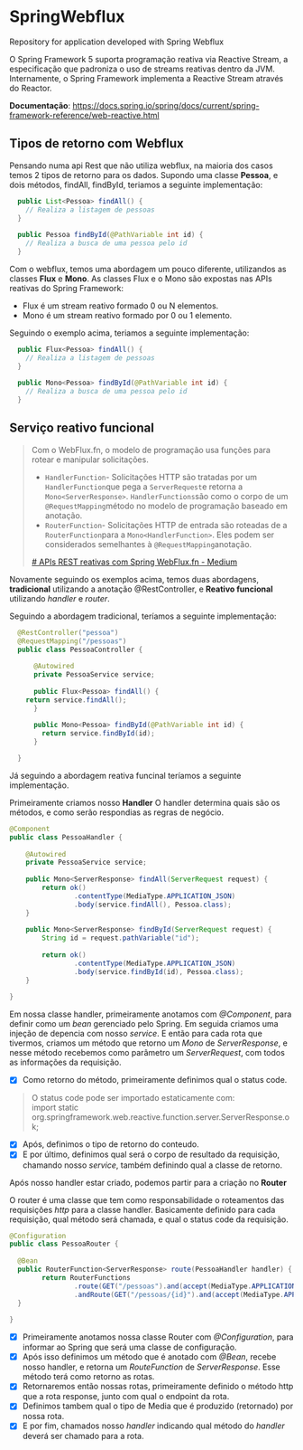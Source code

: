 # SpringWebflux

Repository for application developed with Spring Webflux

O Spring Framework 5 suporta programação reativa via Reactive Stream, a especificação que padroniza o uso de streams reativas dentro da JVM. 
Internamente, o Spring Framework implementa a Reactive Stream através do Reactor. 

**Documentação**: https://docs.spring.io/spring/docs/current/spring-framework-reference/web-reactive.html

## Tipos de retorno com Webflux

Pensando numa api Rest que não utiliza webflux, na maioria dos casos temos 2 tipos de retorno para os dados.
Supondo uma classe **Pessoa**, e dois métodos, findAll, findById, teriamos a seguinte implementação:

``` Java
  public List<Pessoa> findAll() {
    // Realiza a listagem de pessoas
  }
  
  public Pessoa findById(@PathVariable int id) {
    // Realiza a busca de uma pessoa pelo id
  }
```
Com o webflux, temos uma abordagem um pouco diferente, utilizandos as classes **Flux** e **Mono**.
As classes Flux e o Mono são expostas nas APIs reativas do Spring Framework:
* Flux é um stream reativo formado 0 ou N elementos.
* Mono é um stream reativo formado por 0 ou 1 elemento.

Seguindo o exemplo acima, teriamos a seguinte implementação:
``` Java
  public Flux<Pessoa> findAll() {
    // Realiza a listagem de pessoas
  }
  
  public Mono<Pessoa> findById(@PathVariable int id) {
    // Realiza a busca de uma pessoa pelo id
  }
```

## Serviço reativo funcional

> Com o WebFlux.fn, o modelo de programação usa funções para rotear e
> manipular solicitações.
> 
> -   `HandlerFunction`- Solicitações HTTP são tratadas por um `HandlerFunction`que pega a `ServerRequest`e retorna a
> `Mono<ServerResponse>`. `HandlerFunctions`são como o corpo de um
> `@RequestMapping`método no modelo de programação baseado em anotação.
> -   `RouterFunction`- Solicitações HTTP de entrada são roteadas de a `RouterFunction`para a `Mono<HandlerFunction>`. Eles podem ser
> considerados semelhantes à `@RequestMapping`anotação.
> 
> 
> [# APIs REST reativas com Spring WebFlux.fn - Medium](https://medium.com/onehub-engineering/reactive-rest-apis-with-spring-webflux-fn-c9cb350822ce)

Novamente seguindo os exemplos acima, temos duas abordagens, **tradicional** utilizando a anotação @RestController, e **Reativo funcional** utilizando *handler* e *router*.

Seguindo a abordagem tradicional, teríamos a seguinte implementação:

``` Java
  @RestController("pessoa")
  @RequestMapping("/pessoas")
  public class PessoaController {
	  
      @Autowired
      private PessoaService service;
        
      public Flux<Pessoa> findAll() {
	return service.findAll();
      }
	  
      public Mono<Pessoa> findById(@PathVariable int id) {
        return service.findById(id);
      }

  }
```
Já seguindo a abordagem reativa funcinal teríamos a seguinte implementação.

Primeiramente criamos nosso **Handler**
O handler determina quais são os métodos, e como serão respondias as regras de negócio.

``` Java
@Component  
public class PessoaHandler {  
    
    @Autowired
    private PessoaService service;  
 
    public Mono<ServerResponse> findAll(ServerRequest request) {  
        return ok()  
                .contentType(MediaType.APPLICATION_JSON)  
                .body(service.findAll(), Pessoa.class);  
    }  
  
    public Mono<ServerResponse> findById(ServerRequest request) {  
        String id = request.pathVariable("id");  
  
		return ok()  
                .contentType(MediaType.APPLICATION_JSON)  
                .body(service.findById(id), Pessoa.class);  
	}  
  
}
```
Em nossa classe handler, primeiramente anotamos com *@Component*, para definir como um *bean* gerenciado pelo Spring. Em seguida criamos uma injeção de depencia com nosso *service*. E então para cada rota que tivermos, criamos um método que retorno um *Mono* de *ServerResponse*, e nesse método recebemos como parâmetro um *ServerRequest*, com todos as informações da requisição.
- [X]  Como retorno do método, primeiramente definimos qual o status code.

> O status code pode ser importado estaticamente com:   
import static org.springframework.web.reactive.function.server.ServerResponse.ok;

- [X]  Após, definimos o tipo de retorno do conteudo.
- [X]  E por último, definimos qual será o corpo de resultado da requisição, chamando nosso *service*, também definindo qual a classe de retorno.

Após nosso handler estar criado, podemos partir para a criação no **Router**

O router é uma classe que tem como responsabilidade o roteamentos das requisições *http* para a classe handler. Basicamente definido para cada requisição, qual método será chamada, e qual o status code da requisição.

``` Java
@Configuration  
public class PessoaRouter {  
  
  @Bean  
  public RouterFunction<ServerResponse> route(PessoaHandler handler) {  
        return RouterFunctions  
                .route(GET("/pessoas").and(accept(MediaType.APPLICATION_JSON)), handler::findAll)  
                .andRoute(GET("/pessoas/{id}").and(accept(MediaType.APPLICATION_JSON)), handler::findById);
  }  
  
}
```

 - [X] Primeiramente anotamos nossa classe Router com *@Configuration*, para informar ao Spring que será uma classe de configuração.
 - [X] Após isso definimos um método que é anotado com *@Bean*, recebe nosso handler, e retorna um *RouteFunction* de *ServerResponse*. Esse método terá como retorno as rotas.
 - [X] Retornaremos então nossas rotas, primeiramente definido o método http que a rota response, junto com qual o endpoint da rota.
 - [X] Definimos tambem qual o tipo de Media que é produzido (retornado) por nossa rota.
 - [X] E por fim, chamados nosso *handler* indicando qual método do *handler* deverá ser chamado para a rota.
